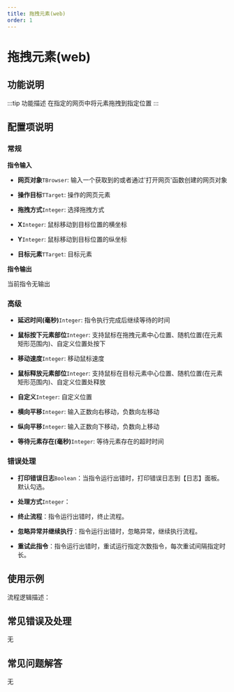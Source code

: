 ```yaml
---
title: 拖拽元素(web)
order: 1
---
```


# 拖拽元素(web)

## 功能说明

:::tip 功能描述
在指定的网页中将元素拖拽到指定位置
:::

## 配置项说明

### 常规

**指令输入**

- **网页对象**`TBrowser`: 输入一个获取到的或者通过'打开网页'函数创建的网页对象

- **操作目标**`TTarget`: 操作的网页元素

- **拖拽方式**`Integer`: 选择拖拽方式

- **X**`Integer`: 鼠标移动到目标位置的横坐标

- **Y**`Integer`: 鼠标移动到目标位置的纵坐标

- **目标元素**`TTarget`: 目标元素


**指令输出**

当前指令无输出

### 高级

- **延迟时间(毫秒)**`Integer`: 指令执行完成后继续等待的时间

- **鼠标按下元素部位**`Integer`: 支持鼠标在拖拽元素中心位置、随机位置(在元素矩形范围内)、自定义位置处按下

- **移动速度**`Integer`: 移动鼠标速度

- **鼠标释放元素部位**`Integer`: 支持鼠标在目标元素中心位置、随机位置(在元素矩形范围内)、自定义位置处释放

- **自定义**`Integer`: 自定义位置

- **横向平移**`Integer`: 输入正数向右移动，负数向左移动

- **纵向平移**`Integer`: 输入正数向下移动，负数向上移动

- **等待元素存在(毫秒)**`Integer`: 等待元素存在的超时时间

### 错误处理

- **打印错误日志**`Boolean`：当指令运行出错时，打印错误日志到【日志】面板。默认勾选。

- **处理方式**`Integer`：

 - **终止流程**：指令运行出错时，终止流程。

 - **忽略异常并继续执行**：指令运行出错时，忽略异常，继续执行流程。

 - **重试此指令**：指令运行出错时，重试运行指定次数指令，每次重试间隔指定时长。

## 使用示例

流程逻辑描述：

## 常见错误及处理

无

## 常见问题解答

无

